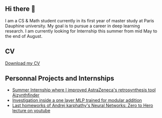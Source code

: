 ## Hi there 👋

I am a CS & Math student currently in its first year of master study at Paris Dauphine university. My goal is to pursue a career in deep learning research. I am currently looking for Internship this summer from mid May to the end of August. 

## CV
[Download my CV](./Resume.pdf)

## Personnal Projects and Internships
- [Summer Internship where I improved AstraZeneca's retrosynthesis tool Aizynthfinder ](https://github.com/Victorlemaitre/SummerInternship2024)
- [Investigation inside a one layer MLP trained for modular addition](https://colab.research.google.com/drive/1p1a_bFpbCVr9rONKSV8FkRm1-l8hdtBh#scrollTo=37a56cb1f8b43601) 
- [Last homeworks of Andrej karphathy's Neural Networks: Zero to Hero lecture on youtube](https://colab.research.google.com/drive/1mtGHPLUk5HFjm8hMJUNwT4X-CsZTf2cL#scrollTo=AnUonJsPfCsk)




